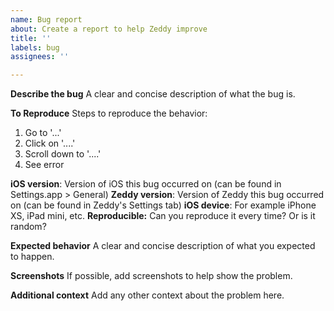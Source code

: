 ```yaml
---
name: Bug report
about: Create a report to help Zeddy improve
title: ''
labels: bug
assignees: ''

---
```


**Describe the bug**
A clear and concise description of what the bug is.

**To Reproduce**
Steps to reproduce the behavior:
1. Go to '...'
2. Click on '....'
3. Scroll down to '....'
4. See error

**iOS version**: Version of iOS this bug occurred on (can be found in Settings.app > General)
**Zeddy version**: Version of Zeddy this bug occurred on (can be found in Zeddy's Settings tab)
**iOS device**: For example iPhone XS, iPad mini, etc.
**Reproducible:** Can you reproduce it every time? Or is it random?

**Expected behavior**
A clear and concise description of what you expected to happen.

**Screenshots**
If possible, add screenshots to help show the problem.

**Additional context**
Add any other context about the problem here.
